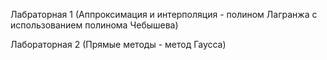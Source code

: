 Лабраторная 1 (Аппроксимация и интерполяция - полином Лагранжа с использованием полинома Чебышева)

Лабораторная 2 (Прямые методы - метод Гаусса)
